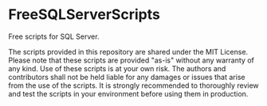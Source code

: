 # FreeSQLServerScripts

Free scripts for SQL Server.

The scripts provided in this repository are shared under the MIT License. Please note that these scripts are provided "as-is" without any warranty of any kind. Use of these scripts is at your own risk. The authors and contributors shall not be held liable for any damages or issues that arise from the use of the scripts. It is strongly recommended to thoroughly review and test the scripts in your environment before using them in production.